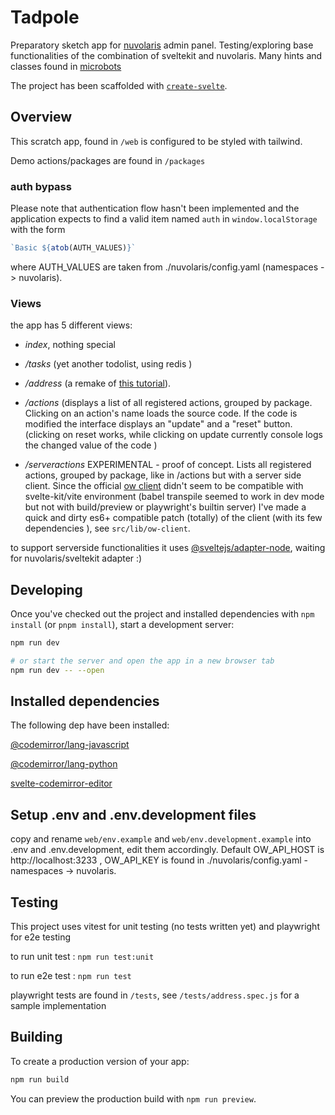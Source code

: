 # Tadpole

Preparatory sketch app for [nuvolaris](https://www.nuvolaris.io/) admin panel. Testing/exploring base functionalities of the combination of sveltekit and nuvolaris. Many hints and classes found in [microbots](https://github.com/nuvolaris/microbots)

The project has been scaffolded with [`create-svelte`](https://github.com/sveltejs/kit/tree/master/packages/create-svelte).

## Overview

This scratch app, found in `/web` is configured to be styled with tailwind. 

Demo actions/packages are found in `/packages`


### auth bypass

Please note that authentication flow hasn't been implemented and the application expects to find a valid item named `auth` in `window.localStorage` with the form

```js
`Basic ${atob(AUTH_VALUES)}`
```
where AUTH_VALUES are taken from ./nuvolaris/config.yaml (namespaces -> nuvolaris). 


### Views

the app has 5 different views: 

- *index*, nothing special
- */tasks* (yet another todolist, using redis )
- */address* (a remake of [this tutorial](https://www.youtube.com/watch?v=pOdhx_vxxPI&t=43s&ab_channel=Nuvolaris)). 
- */actions* (displays a list of all registered actions, grouped by package.
    Clicking on an action's name loads the source code. 
    If the code is modified the interface displays an "update" and a "reset" button. (clicking on reset works, while clicking on update currently console logs the changed value of the code )  

- */serveractions*
    EXPERIMENTAL - proof of concept.
    Lists all registered actions, grouped by package, like in /actions but with a server side client. Since the official [ow client](https://github.com/apache/openwhisk-client-js/tree/master/lib) didn't seem to be compatible with svelte-kit/vite environment (babel transpile seemed to work in dev mode but not with build/preview or playwright's builtin server)  I've made a quick and dirty es6+ compatible patch (totally) of the client (with its few dependencies ), see `src/lib/ow-client`. 
    

to support serverside functionalities it uses [@sveltejs/adapter-node](https://www.npmjs.com/package/@sveltejs/adapter-node), waiting for nuvolaris/sveltekit adapter :)


## Developing

Once you've checked out the project and installed dependencies with `npm install` (or `pnpm install`), start a development server:

```bash
npm run dev

# or start the server and open the app in a new browser tab
npm run dev -- --open
```

## Installed dependencies

The following dep have been installed: 

[@codemirror/lang-javascript](https://github.com/codemirror/lang-javascript)

[@codemirror/lang-python](https://github.com/codemirror/lang-python)

[svelte-codemirror-editor](https://github.com/touchifyapp/svelte-codemirror-editor)


## Setup .env and .env.development files
copy and rename `web/env.example` and `web/env.development.example` into 
.env and .env.development, edit them accordingly. Default OW_API_HOST is http://localhost:3233 , OW_API_KEY is found in ./nuvolaris/config.yaml -namespaces -> nuvolaris.

## Testing

This project uses vitest for unit testing (no tests written yet) and playwright for e2e testing

to run unit test : `npm run test:unit`

to run e2e test : `npm run test` 

playwright tests are found in `/tests`, see `/tests/address.spec.js` for a sample implementation


## Building

To create a production version of your app:

```bash
npm run build
```

You can preview the production build with `npm run preview`.






